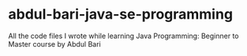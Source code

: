 # abdul-bari-java-se-programming
All the code files I wrote while learning Java Programming: Beginner to Master course by Abdul Bari
